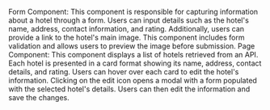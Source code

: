 Form Component: This component is responsible for capturing information about a hotel through a form. Users can input details such as the hotel's name, address, contact information, and rating. Additionally, users can provide a link to the hotel's main image. This component includes form validation and allows users to preview the image before submission.
Page Component: This component displays a list of hotels retrieved from an API. Each hotel is presented in a card format showing its name, address, contact details, and rating. Users can hover over each card to edit the hotel's information. Clicking on the edit icon opens a modal with a form populated with the selected hotel's details. Users can then edit the information and save the changes.